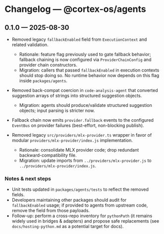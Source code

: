 # Changelog — @cortex-os/agents

## 0.1.0 — 2025-08-30

- Removed legacy `fallbackEnabled` field from `ExecutionContext` and related validation.
  - Rationale: feature flag previously used to gate fallback behavior; fallback chaining is now configured via `ProviderChainConfig` and provider chain constructors.
  - Migration: callers that passed `fallbackEnabled` in execution contexts should stop doing so. No runtime behavior now depends on this flag inside `packages/agents`.

- Removed back-compat coercion in `code-analysis-agent` that converted suggestion arrays of strings into structured suggestion objects.
  - Migration: agents should produce/validate structured suggestion objects; input parsing is stricter now.

- Fallback chain now emits `provider.fallback` events to the configured `EventBus` on provider failures (best-effort, non-blocking publish).

- Removed legacy `src/providers/mlx-provider.ts` wrapper in favor of modular `providers/mlx-provider/index.js` implementation.
  - Rationale: consolidate MLX provider code; drop redundant backward-compatibility file.
  - Migration: update imports from `../providers/mlx-provider.js` to `../providers/mlx-provider/index.js`.

### Notes & next steps

- Unit tests updated in `packages/agents/tests` to reflect the removed fields.
- Developers maintaining other packages should audit for `fallbackEnabled` usage; if provided to agents from upstream code, remove the field from those payloads.
- Follow-up: perform a cross-repo inventory for `pythonPath` (it remains widely used in bridges & adapters) and propose safe replacements (see `docs/hosting-python.md` as a potential target for docs).
